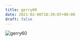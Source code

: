 ```yaml
---
title: gerry60
date: 2021-02-06T10:39:07+00:00
draft: false
---
```


![gerry60](/images/2019-19.JPG)

